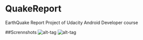 # QuakeReport
EarthQuake Report Project of Udacity Android Developer course

##Scrennshots
![alt-tag](docs/screenshots/ss2.png)       ![alt-tag](docs/screenshots/ss4.png)

